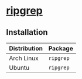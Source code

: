# [ripgrep](https://github.com/BurntSushi/ripgrep)

## Installation

| Distribution | Package   |
| ------------ | --------- |
| Arch Linux   | `ripgrep` |
| Ubuntu       | `ripgrep` |
